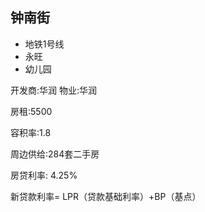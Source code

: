 ## 钟南街
- 地铁1号线
- 永旺
- 幼儿园
  
开发商:华润 
物业:华润 

房租:5500

容积率:1.8

周边供给:284套二手房

房贷利率: 4.25%

新贷款利率= LPR（贷款基础利率）+BP（基点）